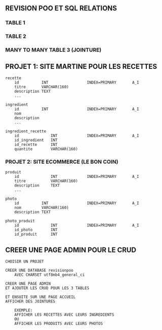 ## REVISION POO ET SQL RELATIONS

### TABLE 1

### TABLE 2

### MANY TO MANY TABLE 3 (JOINTURE)


## PROJET 1: SITE MARTINE POUR LES RECETTES

    recette
        id          INT                 INDEX=PRIMARY       A_I
        titre       VARCHAR(160)
        description TEXT
        ...

    ingredient
        id          INT                 INDEX=PRIMARY       A_I
        nom
        description
        ...

    ingredient_recette
        id              INT             INDEX=PRIMARY       A_I
        id_ingredient   INT
        id_recette      INT
        quantite        VARCHAR(160)


### PROJET 2: SITE ECOMMERCE (LE BON COIN)

    produit
        id              INT             INDEX=PRIMARY       A_I
        titre           VARCHAR(160)
        description     TEXT
        ...

    photo
        id          INT                 INDEX=PRIMARY       A_I
        nom         VARCHAR(160)
        description TEXT

    photo_produit
        id              INT             INDEX=PRIMARY       A_I
        id_photo        INT
        id_produit      INT


## CREER UNE PAGE ADMIN POUR LE CRUD

    CHOISIR UN PROJET

    CREER UNE DATABASE revisionpoo
        AVEC CHARSET utf8mb4_general_ci

    CREER UNE PAGE ADMIN
    ET AJOUTER LES CRUD POUR LES 3 TABLES

    ET ENSUITE SUR UNE PAGE ACCUEIL
    AFFICHER DES JOINTURES

        EXEMPLE:
        AFFICHER LES RECETTES AVEC LEURS INGREDIENTS
        OU
        AFFICHER LES PRODUITS AVEC LEURS PHOTOS






